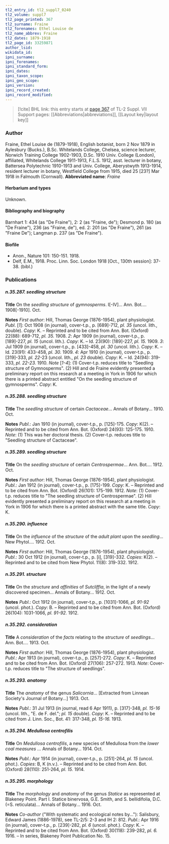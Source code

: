 ```yaml
---
tl2_entry_id: tl2_suppl7_0240
tl2_volume: suppl7
tl2_page_printed: 367
tl2_surname: Fraine
tl2_forenames: Ethel Louise de
tl2_name_abbrev: Fraine
tl2_dates: 1879-1918
tl2_page_id: 33259871
author_lsid: 
wikidata_id: 
ipni_surname: 
ipni_forenames: 
ipni_standard_form: 
ipni_dates: 
ipni_taxon_scope: 
ipni_geo_scope: 
ipni_version: 
ipni_record_created: 
ipni_record_modified:
---
```


> [!cite] BHL link: this entry starts at [page 367](https://www.biodiversitylibrary.org/page/33259871) of TL-2 Suppl. VII
> Support pages: [[Abbreviations|abbreviations]], [[Layout key|layout key]]

### Author

Fraine, Ethel Louise de (1879-1918), English botanist, born 2 Nov 1879 in Aylesbury (Bucks.), B.Sc. Whitelands College, Chelsea, science lecturer, Norwich Training College 1902-1903, D.Sc. 1910 Univ. College (London), affiliated, Whitelands College 1911-1913, F.L.S. 1912, asst. lecturer in botany, Battersea Polytechnic 1910-1913 and Univ. College, Aberystwyth 1913-1914, resident lecturer in botany, Westfield College from 1915, died 25 \[23?\] Mar 1918 in Falmouth (Cornwall). 
**Abbreviated name**: *Fraine*

#### Herbarium and types

Unknown.

#### Bibliography and biography

Barnhart 1: 434 (as "De Fraine"), 2: 2 (as "Fraine, de"); Desmond p. 180 (as "De Fraine"), 236 (as "Fraine, de"), ed. 2: 201 (as "De Fraine"), 261 (as "Fraine De"); Langman p. 237 (as "De Fraine").

#### Biofile

- Anon., Nature 101: 150-151. 1918.
- Delf, E.M., 1918. Proc. Linn. Soc. London 1918 \[Oct., 130th session\]: 37-38. (bibl.)

### Publications

##### n.35.287. seedling structure

**Title**
On the *seedling structure* of *gymnosperms*. I\[-IV\]... Ann. Bot.... 1908\[-1910\]. Oct.

**Notes**
*First author*: Hill, Thomas George (1876-1954), plant physiologist.
*Publ*. \[*1*\]: Oct 1908 (in journal), cover-t.p., p. \[689\]-712, *pl. 35* (uncol. lith., double). *Copy*: K. – Reprinted and to be cited from Ann. Bot. (Oxford) 22(88): 689-712, *pl. 35.* 1908.
*2*: Apr 1909 (in journal), cover-t.p., p. \[189\]-227, *pl. 15* (uncol. lith.). *Copy*: K. – Id. 23(90): \[189\]-227, *pl. 15.* 1909.
*3*: Jul 1909 (in journal), cover-t.p., p. \[433\]-458, *pl. 30* (uncol. lith.). *Copy*: K. – Id. 23(91): 433-458, *pl. 30.* 1909.
*4*: Apr 1910 (in journal), cover-t.p., p. \[319\]-333, *pl. 22*-23 (uncol. lith., *pl. 23* double).
*Copy*: K. – Id. 24(94): 319-333, *pl. 22-23.* 1910.
*Note* \[*1-4*\]: (1) Cover-t.p. reduces title to "Seedling structure of Gymnosperms". (2) Hill and de Fraine evidently presented a preliminary report on this research at a meeting in York in 1906 for which there is a printed abstract entitled "On the seedling structure of gymnosperms". *Copy*: K.

##### n.35.288. seedling structure

**Title**
The *seedling structure* of certain *Cactaceae*... Annals of Botany... 1910. Oct.

**Notes**
*Publ*.: Jan 1910 (in journal), cover-t.p., p. \[125\]-175. *Copy*: K(2). – Reprinted and to be cited from Ann. Bot. (Oxford) 24(93): 125-175. 1910.
*Note*: (1) This was her doctoral thesis. (2) Cover-t.p. reduces title to "Seedling structure of Cactaceae".

##### n.35.289. seedling structure

**Title**
On the *seedling structure* of certain *Centrospermae*... Ann. Bot.... 1912. Oct.

**Notes**
*First author*: Hill, Thomas George (1876-1954), plant physiologist.
*Publ*.: Jan 1912 (in journal), cover-t.p., p. \[175\]-199. *Copy*: K. – Reprinted and to be cited from Ann. Bot. (Oxford) 26(101): 175-199. 1912.
*Note*: (1) Cover-t.p. reduces title to "The seedling structure of Centrospermae". (2) Hill evidently presented a preliminary report on this research at a meeting in York in 1906 for which there is a printed abstract with the same title. *Copy*: K.

##### n.35.290. influence

**Title**
On the *influence* of the *structure* of the *adult plant* upon the *seedling*... New Phytol.... 1912. Oct.

**Notes**
*First author*: Hill, Thomas George (1876-1954), plant physiologist.
*Publ*.: 30 Oct 1912 (in journal), cover-t.p., p. \[i\], \[319\]-332. *Copies*: K(2). – Reprinted and to be cited from New Phytol. 11(8): 319-332. 1912.

##### n.35.291. structure

**Title**
On the *structure* and *affinities* of *Sutcliffia*, in the light of a newly discovered specimen... Annals of Botany... 1912. Oct.

**Notes**
*Publ*.: Oct 1912 (in journal), cover-t.p., p. \[1031\]-1066, *pl. 91-92* (uncol. phot.). *Copy*: B. – Reprinted and to be cited from Ann. Bot. (Oxford) 26(104): 1031-1066, *pl. 91-92.* 1912.

##### n.35.292. consideration

**Title**
A *consideration* of the *facts* relating to the *structure* of *seedlings*... Ann. Bot.... 1913. Oct.

**Notes**
*First author*: Hill, Thomas George (1876-1954), plant physiologist.
*Publ*.: Apr 1913 (in journal), cover-t.p., p. \[257\]-272. *Copy*: K. – Reprinted and to be cited from Ann. Bot. (Oxford) 27(106): 257-272. 1913.
*Note*: Cover-t.p. reduces title to "The structure of seedlings".

##### n.35.293. anatomy

**Title**
The *anatomy* of the genus *Salicornia*... \[Extracted from Linnean Society's Journal of Botany...\] 1913. Oct.

**Notes**
*Publ*.: 31 Jul 1913 (in journal, read 6 Apr 1911), p. \[317\]-348, *pl. 15-16* (uncol. lith., "E. de F. del."; *pl. 15* double). *Copy*: K. – Reprinted and to be cited from J. Linn. Soc., Bot. 41: 317-348, *pl. 15-16.* 1913.

##### n.35.294. Medullosa centrofilis

**Title**
On *Medullosa centrofilis*, a new species of Medullosa from the *lower coal measures* ... Annals of Botany... 1914. Oct.

**Notes**
*Publ*.: Apr 1914 (in journal), cover-t.p., p. \[251\]-264, *pl. 15* (uncol. phot.). *Copies*: B, K (n.v.). – Reprinted and to be cited from Ann. Bot. (Oxford) 28(110): 251-264, *pl. 15.* 1914.

##### n.35.295. morphology

**Title**
The *morphology* and *anatomy* of the genus *Statice* as represented at Blakeney Point. Part I. Statice binervosa, G.E. Smith, and S. bellidifolia, D.C. (=S. reticulata)... Annals of Botany... 1916. Oct.

**Notes**
*Co-author* ("With systematic and ecological notes by..."): Salisbury, Edward James (1886-1978), see TL-2/5: 2-3 and IH 2: 812.
*Publ*.: Apr 1916 (in journal), cover-t.p., p. \[239\]-282, *pl. 6* (uncol. phot.). *Copy*: K. – Reprinted and to be cited from Ann. Bot. (Oxford) 30(118): 239-282, *pl. 6.* 1916. – In series, Blakeney Point Publication No. 15.

